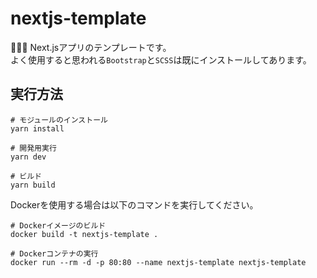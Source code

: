 # nextjs-template

🌰🌰🌰 Next.jsアプリのテンプレートです。  
よく使用すると思われる`Bootstrap`と`SCSS`は既にインストールしてあります。  

## 実行方法

```shell
# モジュールのインストール
yarn install

# 開発用実行
yarn dev

# ビルド
yarn build
```

Dockerを使用する場合は以下のコマンドを実行してください。  

```shell
# Dockerイメージのビルド
docker build -t nextjs-template .

# Dockerコンテナの実行
docker run --rm -d -p 80:80 --name nextjs-template nextjs-template
```
